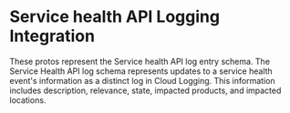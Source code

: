 # Service health API Logging Integration

These protos represent the Service health API log entry schema. The Service Health API log schema represents updates to a service health event's information as a distinct log in Cloud Logging. This information includes description, relevance, state, impacted products, and impacted locations.
